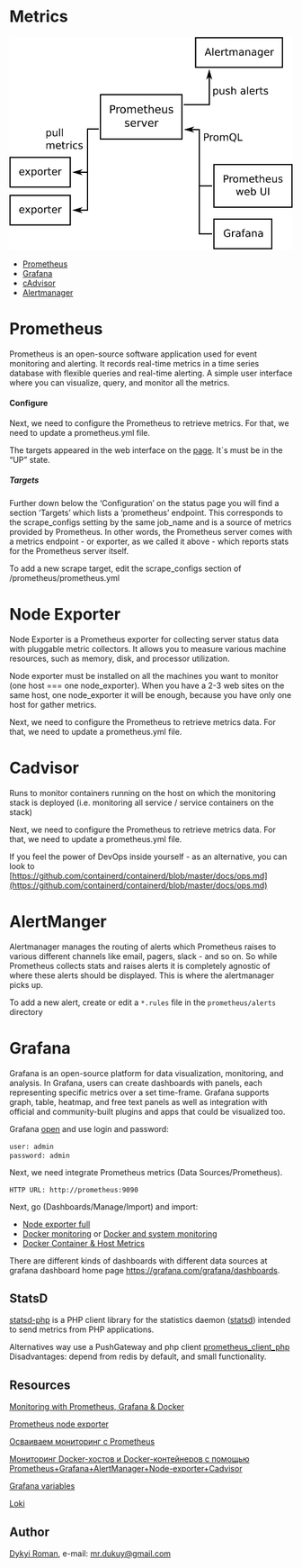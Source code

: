Metrics
=======

![image](docs/prometheus.svg)

* [Prometheus](http://127.0.0.1:9090)
* [Grafana](http://127.0.0.1:3000)
* [cAdvisor](http://127.0.0.1:9200)
* [Alertmanager](http://127.0.0.1:9093)

# Prometheus

Prometheus is an open-source software application used for event monitoring and alerting. 
It records real-time metrics in a time series database with flexible queries and real-time alerting. 
A simple user interface where you can visualize, query, and monitor all the metrics.

#### Configure

Next, we need to configure the Prometheus to retrieve metrics. For that, we need to update a prometheus.yml file.

The targets appeared in the web interface on the [page](http://127.0.0.1:9090/targets). It`s must be in the “UP” state.

##### Targets
Further down below the ‘Configuration’ on the status page you will find a section ‘Targets’ which lists a ‘prometheus’ endpoint. 
This corresponds to the scrape_configs setting by the same job_name and is a source of metrics provided by Prometheus.
 In other words, the Prometheus server comes with a metrics endpoint - or exporter, as we called it above - which 
 reports stats for the Prometheus server itself.

To add a new scrape target, edit the scrape_configs section of /prometheus/prometheus.yml

# Node Exporter

Node Exporter is a Prometheus exporter for collecting server status data with pluggable metric collectors.
It allows you to measure various machine resources, such as memory, disk, and processor utilization.

Node exporter must be installed on all the machines you want to monitor (one host === one node_exporter). 
When you have a 2-3 web sites on the same host, one node_exporter it will be enough, because you have only one host for gather metrics.  

Next, we need to configure the Prometheus to retrieve metrics data. For that, we need to update a prometheus.yml file.

# Cadvisor
  
Runs to monitor containers running on the host on which the monitoring stack is deployed (i.e. monitoring all service / service containers on the stack)

Next, we need to configure the Prometheus to retrieve metrics data. For that, we need to update a prometheus.yml file.

If you feel the power of DevOps inside yourself - as an alternative, you can look to [https://github.com/containerd/containerd/blob/master/docs/ops.md](https://github.com/containerd/containerd/blob/master/docs/ops.md)

# AlertManger

Alertmanager manages the routing of alerts which Prometheus raises to various different channels like email, pagers, slack - and so on. 
So while Prometheus collects stats and raises alerts it is completely agnostic of where these alerts should be displayed. 
This is where the alertmanager picks up.

To add a new alert, create or edit a `*.rules` file in the `prometheus/alerts` directory

# Grafana

Grafana is an open-source platform for data visualization, monitoring, and analysis. In Grafana, users can create dashboards with panels, each representing specific metrics over a set time-frame. Grafana supports graph, table, heatmap, and free text panels as well as integration with official and community-built plugins and apps that could be visualized too.

Grafana [open](http://127.0.0.1:3000) and use login and password:

```
user: admin
password: admin

```

Next, we need integrate Prometheus metrics (Data Sources/Prometheus). 

``` 
HTTP URL: http://prometheus:9090
```

Next, go (Dashboards/Manage/Import) and import:
 
* [Node exporter full](https://grafana.com/grafana/dashboards/1860) 
* [Docker monitoring](https://grafana.com/grafana/dashboards/193) or [Docker and system monitoring](https://grafana.com/grafana/dashboards/893) 
* [Docker Container & Host Metrics](https://grafana.com/grafana/dashboards/10619) 

There are different kinds of dashboards with different data sources at grafana dashboard home page https://grafana.com/grafana/dashboards. 
 
## StatsD

[statsd-php](https://github.com/domnikl/statsd-php) is a PHP client library for the statistics 
daemon ([statsd](https://github.com/etsy/statsd)) intended to send metrics from PHP applications.    
 
Alternatives way use a PushGateway and php client [prometheus_client_php](https://github.com/endclothing/prometheus_client_php)
Disadvantages: depend from redis by default, and small functionality. 
 
## Resources

[Monitoring with Prometheus, Grafana & Docker](https://finestructure.co/blog/2016/5/16/monitoring-with-prometheus-grafana-docker-part-1)

[Prometheus node exporter](https://www.shellhacks.com/ru/prometheus-node-exporter-install-config-ubuntu-centos/)

[Осваиваем мониторинг с Prometheus](https://laurvas.ru/prometheus-p1/#node-exporter-installation)
 
[Мониторинг Docker-хостов и Docker-контейнеров с помощью Prometheus+Grafana+AlertManager+Node-exporter+Cadvisor](https://kamaok.org.ua/?p=3332)

[Grafana variables](https://grafana.com/docs/grafana/latest/reference/templating/)    

[Loki](https://habr.com/ru/company/otus/blog/487118/)

## Author
[Dykyi Roman](https://www.linkedin.com/in/roman-dykyi-43428543/), e-mail: [mr.dukuy@gmail.com](mailto:mr.dukuy@gmail.com)
